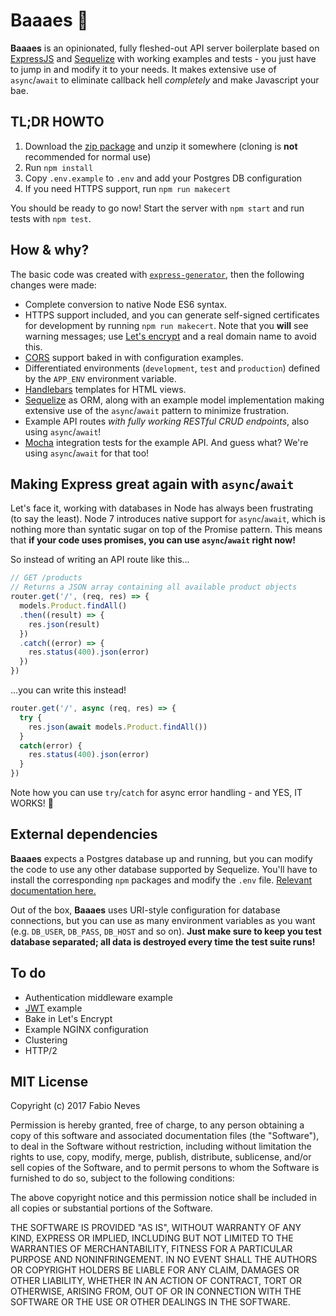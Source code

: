# Baaaes 💓

**Baaaes** is an opinionated, fully fleshed-out API server boilerplate based on [ExpressJS](http://expressjs.com) and [Sequelize](http://sequelizejs.com) with working examples and tests - you just have to jump in and modify it to your needs. It makes extensive use of `async`/`await` to eliminate callback hell _completely_ and make Javascript your bae.

## TL;DR HOWTO

1. Download the [zip package](https://github.com/fzero/baaaes/archive/master.zip) and unzip it somewhere (cloning is **not** recommended for normal use)
2. Run `npm install`
3. Copy `.env.example` to `.env` and add your Postgres DB configuration
4. If you need HTTPS support, run `npm run makecert`

You should be ready to go now! Start the server with `npm start` and run tests with `npm test`.


## How & why?

The basic code was created with [`express-generator`](https://expressjs.com/en/starter/generator.html), then the following changes were made:

* Complete conversion to native Node ES6 syntax.
* HTTPS support included, and you can generate self-signed certificates for development by running `npm run makecert`. Note that you **will** see warning messages; use [Let's encrypt](https://letsencrypt.org/) and a real domain name to avoid this.
* [CORS](https://en.wikipedia.org/wiki/Cross-origin_resource_sharing) support baked in with configuration examples.
* Differentiated environments (`development`, `test` and `production`) defined by the `APP_ENV` environment variable.
* [Handlebars](http://handlebarsjs.com/) templates for HTML views.
* [Sequelize](http://sequelizejs.com) as ORM, along with an example model implementation making extensive use of the `async`/`await` pattern to minimize frustration.
* Example API routes _with fully working RESTful CRUD endpoints_, also using `async`/`await`!
* [Mocha](http://mochajs.org/) integration tests for the example API. And guess what? We're using `async`/`await` for that too!


## Making Express great again with `async`/`await`

Let's face it, working with databases in Node has always been frustrating (to say the least). Node 7 introduces native support for `async`/`await`, which is nothing more than syntatic sugar on top of the Promise pattern. This means that **if your code uses promises, you can use `async`/`await` right now!**

So instead of writing an API route like this...

```js
// GET /products
// Returns a JSON array containing all available product objects
router.get('/', (req, res) => {
  models.Product.findAll()
  .then((result) => {
    res.json(result)
  })
  .catch((error) => {
    res.status(400).json(error)
  })
})
```

...you can write this instead!

```js
router.get('/', async (req, res) => {
  try {
    res.json(await models.Product.findAll())
  }
  catch(error) {
    res.status(400).json(error)
  }
})
```

Note how you can use `try`/`catch` for async error handling - and YES, IT WORKS! 💓


## External dependencies

**Baaaes** expects a Postgres database up and running, but you can modify the code to use any other database supported by Sequelize. You'll have to install the corresponding `npm` packages and modify the `.env` file. [Relevant documentation here.](http://docs.sequelizejs.com/en/v3/docs/getting-started/)

Out of the box, **Baaaes** uses URI-style configuration for database connections, but you can use as many environment variables as you want (e.g. `DB_USER`, `DB_PASS`, `DB_HOST` and so on). **Just make sure to keep you test database separated; all data is destroyed every time the test suite runs!**


## To do

* Authentication middleware example
* [JWT](https://jwt.io/) example
* Bake in Let's Encrypt
* Example NGINX configuration
* Clustering
* HTTP/2


## MIT License

Copyright (c) 2017 Fabio Neves

Permission is hereby granted, free of charge, to any person obtaining a copy
of this software and associated documentation files (the "Software"), to deal
in the Software without restriction, including without limitation the rights
to use, copy, modify, merge, publish, distribute, sublicense, and/or sell
copies of the Software, and to permit persons to whom the Software is
furnished to do so, subject to the following conditions:

The above copyright notice and this permission notice shall be included in all
copies or substantial portions of the Software.

THE SOFTWARE IS PROVIDED "AS IS", WITHOUT WARRANTY OF ANY KIND, EXPRESS OR
IMPLIED, INCLUDING BUT NOT LIMITED TO THE WARRANTIES OF MERCHANTABILITY,
FITNESS FOR A PARTICULAR PURPOSE AND NONINFRINGEMENT. IN NO EVENT SHALL THE
AUTHORS OR COPYRIGHT HOLDERS BE LIABLE FOR ANY CLAIM, DAMAGES OR OTHER
LIABILITY, WHETHER IN AN ACTION OF CONTRACT, TORT OR OTHERWISE, ARISING FROM,
OUT OF OR IN CONNECTION WITH THE SOFTWARE OR THE USE OR OTHER DEALINGS IN THE
SOFTWARE.
